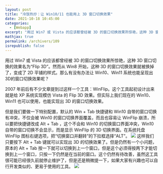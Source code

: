 ```yaml
---
layout: post
title: "冷饭热炒：让 Win10/11 也能用上 3D 窗口切换效果"
date: 2021-10-18 10:45:00
categories: 
  - [Webapp]
excerpt: "用过 Win7 或 Vista 的应该都曾经被 3D 的窗口切换效果所惊艳，这种 3D 窗口切换的效果名为“Flip 3D”。然而从 Win8 开始，这种 3D 的窗口切换效果就被换掉了，变成了 2D 平铺的样式。那么有没有办法让 Win10、Win11 系统也能呈现出3D的窗口切换效果呢？"
mathjax: true
permalink: /archivers/109
isrepublish: false
---
```


用过 Win7 或 Vista 的应该都曾经被 3D 的窗口切换效果所惊艳，这种 3D 窗口切换的效果名为“Flip 3D”。然而从 Win8 开始，这种 3D 的窗口切换效果就被换掉了，变成了 2D 平铺的样式。那么有没有办法让 Win10、Win11 系统也能呈现出3D的窗口切换效果呢？

2007 年前后有不少文章提到过这样一个工具：WinFlip。这个工具起初设计出来就是给 XP 系统实现模仿 Vista 的 Flip 3D 效果。但实际上我们现在的 Win10、Win11 也可以使用，也能实现出 3D 的窗口切换效果。

但是我们要做一下特别配置，默认的 Win + Tab 快捷键和 Win10 自带的窗口切换有冲突，不仅会被 Win10 的窗口切换界面覆盖，而且也容易让 WinFlip 崩溃，所以要把快捷键改成 Alt + Tab ，这个不会和 Win10 的切换窗口界面冲突，Win10 自带的窗口切换不会显示，而是显示 WinFlip 的 3D 切换界面。在系统托盘 WinFlip 图标右键选项，把“切换窗口并翻转”的下拉框选择“ALT”。
![](https://pic1.xuehuaimg.com/proxy/https://img-blog.csdnimg.cn/eb764777e5124c25a184534dd6da8685.png)
这样我们只要按下 Alt + Tab 键就可以实现出 3D 的切换效果了。但是仍然有一个小问题，原本的 Alt + Tab 按一下就可以切换到上一个窗口，但是这个必须得按两下才能切换到上一个窗口，只按一下仍然是在当前的窗口。这个仍然有待改善，虽然这工具很可能已经很久前就停止维护了，但是还是稍微提一下，如果大家有兴趣也可以自行开发类似的、更易于使用的工具。
![](https://pic1.xuehuaimg.com/proxy/https://img-blog.csdnimg.cn/bfe7d159cbfc432da03d15b2528233b6.png)
